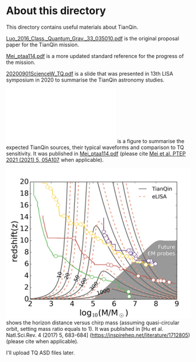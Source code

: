 # About this directory

This directory contains useful materials about TianQin.

[Luo_2016_Class._Quantum_Grav._33_035010.pdf](Luo_2016_Class._Quantum_Grav._33_035010.pdf) is the original proposal paper for the TianQin mission.

[Mei_ptaa114.pdf](Mei_ptaa114.pdf) is a more updated standard reference for the progress of the mission.

[20200901ScienceW_TQ.pdf](20200901ScienceW_TQ.pdf) is a slide that was presented in 13th LISA symposium in 2020 to summarise the TianQin astronomy studies.

![AllSources.pdf](AllSources.pdf) is a figure to summarise the expected TianQin sources, their typical waveforms and comparison to TQ sensitivity. It was published in [Mei_ptaa114.pdf](Mei_ptaa114.pdf) (please cite [Mei et al. PTEP 2021 (2021) 5, 05A107](https://inspirehep.net/literature/1813026) when applicable).

![Range_vs_mass_addMBH4.png](Range_vs_mass_addMBH4.png) shows the horizon distance versus chirp mass (assuming quasi-circular orbit, setting mass ratio equals to 1). It was published in [Hu et al. Natl.Sci.Rev. 4 (2017) 5, 683-684] (https://inspirehep.net/literature/1712805) (please cite when applicable).

I'll upload TQ ASD files later.
